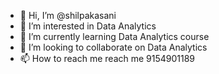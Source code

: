 - 👋 Hi, I’m @shilpakasani
- 👀 I’m interested in Data Analytics
- 🌱 I’m currently learning Data Analytics course
- 💞️ I’m looking to collaborate on Data Analytics
- 📫 How to reach me reach me 9154901189

<!---
shilpakasani/shilpakasani is a ✨ special ✨ repository because its `README.md` (this file) appears on your GitHub profile.
You can click the Preview link to take a look at your changes.
--->
